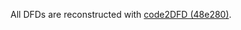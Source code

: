 All DFDs are reconstructed with [code2DFD (48e280)](https://github.com/tuhh-softsec/code2DFD/tree/48e280f6b2773bbb773d0c029c13fbe3747bf76b).
